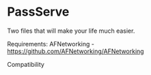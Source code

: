 PassServe
=========

Two files that will make your life much easier. 

Requirements:
AFNetworking - https://github.com/AFNetworking/AFNetworking

Compatibility

